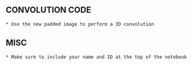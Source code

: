 ## CONVOLUTION CODE
    * Use the new padded image to perform a 3D convolution

## MISC
    * Make sure to include your name and ID at the top of the notebook